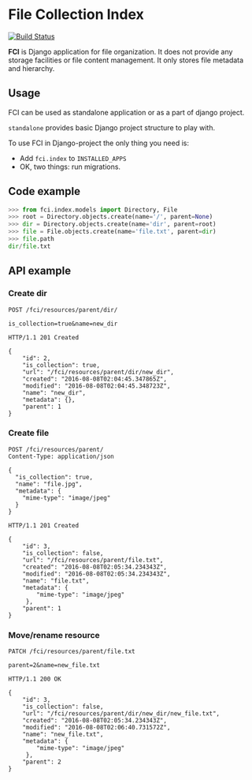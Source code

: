 File Collection Index
=====================

[![Build Status](https://travis-ci.org/tumb1er/fci.svg?branch=master)](https://travis-ci.org/tumb1er/fci)

**FCI** is Django application for file organization. It does not provide
any storage facilities or file content management. It only stores
file metadata and hierarchy.

Usage
-----

FCI can be used as standalone application or as a part of django 
project.

`standalone` provides basic Django project structure to play with.

To use FCI in Django-project the only thing you need is:

* Add `fci.index` to `INSTALLED_APPS`
* OK, two things: run migrations.

Code example
------------

```python
>>> from fci.index.models import Directory, File
>>> root = Directory.objects.create(name='/', parent=None)
>>> dir = Directory.objects.create(name='dir', parent=root)
>>> file = File.objects.create(name='file.txt', parent=dir)
>>> file.path
dir/file.txt
```

API example
-----------

### Create dir
```
POST /fci/resources/parent/dir/

is_collection=true&name=new_dir

HTTP/1.1 201 Created

{
    "id": 2,
    "is_collection": true,
    "url": "/fci/resources/parent/dir/new_dir",
    "created": "2016-08-08T02:04:45.347865Z",
    "modified": "2016-08-08T02:04:45.348723Z",
    "name": "new_dir",
    "metadata": {},
    "parent": 1
}
```

### Create file
```
POST /fci/resources/parent/
Content-Type: application/json

{
  "is_collection": true,
  "name": "file.jpg",
  "metadata": {
    "mime-type": "image/jpeg"
  }
}

HTTP/1.1 201 Created

{
    "id": 3,
    "is_collection": false,
    "url": "/fci/resources/parent/file.txt",
    "created": "2016-08-08T02:05:34.234343Z",
    "modified": "2016-08-08T02:05:34.234343Z",
    "name": "file.txt",
    "metadata": {
        "mime-type": "image/jpeg"
     },
    "parent": 1
}
```

### Move/rename resource

```
PATCH /fci/resources/parent/file.txt

parent=2&name=new_file.txt

HTTP/1.1 200 OK

{
    "id": 3,
    "is_collection": false,
    "url": "/fci/resources/parent/dir/new_dir/new_file.txt",
    "created": "2016-08-08T02:05:34.234343Z",
    "modified": "2016-08-08T02:06:40.731572Z",
    "name": "new_file.txt",
    "metadata": {
        "mime-type": "image/jpeg"
     },
    "parent": 2
}
```
